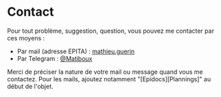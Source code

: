 # Contact

Pour tout problème, suggestion, question, vous pouvez me contacter par ces moyens :

- Par mail (adresse EPITA) : [mathieu.guerin](mailto:mathieu.guerin@epita.fr)
- Par Telegram : [@Matiboux](https://t.me/Matiboux/)

Merci de préciser la nature de votre mail ou message quand vous me contactez. Pour les mails, ajoutez notamment "[Epidocs][Plannings]" au début de l'objet.
